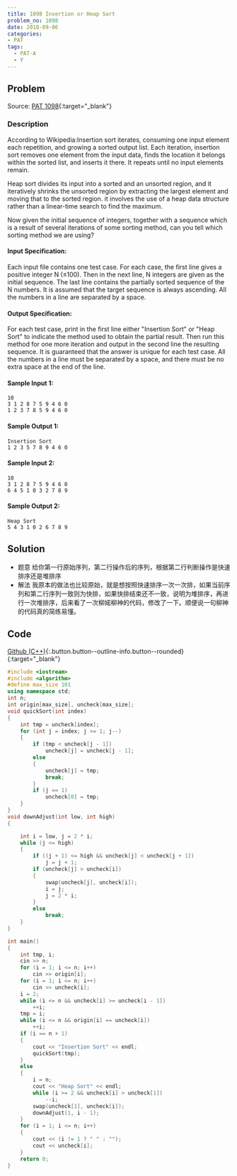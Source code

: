 ```yaml
---
title: 1098 Insertion or Heap Sort
problem_no: 1098
date: 2018-09-06
categories:
- PAT
tags:
  - PAT-A
  - Y
---
```


<!--more-->

## Problem

Source: [PAT 1098](){:target="_blank"}

### Description

According to Wikipedia:Insertion sort iterates, consuming one input element each repetition, and growing a sorted output
list. Each iteration, insertion sort removes one element from the input data, finds the location it belongs within the
sorted list, and inserts it there. It repeats until no input elements remain.

Heap sort divides its input into a sorted and an unsorted region, and it iteratively shrinks the unsorted region by
extracting the largest element and moving that to the sorted region. it involves the use of a heap data structure rather
than a linear-time search to find the maximum.

Now given the initial sequence of integers, together with a sequence which is a result of several iterations of some
sorting method, can you tell which sorting method we are using?

#### Input Specification:

Each input file contains one test case. For each case, the first line gives a positive integer N (≤100). Then in the
next line, N integers are given as the initial sequence. The last line contains the partially sorted sequence of the N
numbers. It is assumed that the target sequence is always ascending. All the numbers in a line are separated by a space.

#### Output Specification:

For each test case, print in the first line either "Insertion Sort" or "Heap Sort" to indicate the method used to obtain
the partial result. Then run this method for one more iteration and output in the second line the resulting sequence. It
is guaranteed that the answer is unique for each test case. All the numbers in a line must be separated by a space, and
there must be no extra space at the end of the line.

#### Sample Input 1:

```
10
3 1 2 8 7 5 9 4 6 0
1 2 3 7 8 5 9 4 6 0
```

#### Sample Output 1:

```
Insertion Sort
1 2 3 5 7 8 9 4 6 0
```

#### Sample Input 2:

```
10
3 1 2 8 7 5 9 4 6 0
6 4 5 1 0 3 2 7 8 9
```

#### Sample Output 2:

```
Heap Sort
5 4 3 1 0 2 6 7 8 9
```

## Solution

- 题意 给你第一行原始序列，第二行操作后的序列，根据第二行判断操作是快速排序还是堆排序
- 解法 我原本的做法也比较原始，就是想按照快速排序一次一次排，如果当前序列和第二行序列一致则为快排，如果快排结束还不一致，说明为堆排序，再进行一次堆排序，后来看了一次柳婼柳神的代码，修改了一下。顺便说一句柳神的代码真的简练易懂。

## Code

[Github (C++)](https://github.com/Alomerry/algorithm/blob/master/pat/a/){:.button.button--outline-info.button--rounded}{:target="_blank"}


```cpp
#include <iostream>
#include <algorithm>
#define max_size 101
using namespace std;
int n;
int origin[max_size], uncheck[max_size];
void quickSort(int index)
{
    int tmp = uncheck[index];
    for (int j = index; j >= 1; j--)
    {
        if (tmp < uncheck[j - 1])
            uncheck[j] = uncheck[j - 1];
        else
        {
            uncheck[j] = tmp;
            break;
        }
        if (j == 1)
            uncheck[0] = tmp;
    }
}
void downAdjust(int low, int high)
{

    int i = low, j = 2 * i;
    while (j <= high)
    {
        if ((j + 1) <= high && uncheck[j] < uncheck[j + 1])
            j = j + 1;
        if (uncheck[j] > uncheck[i])
        {
            swap(uncheck[j], uncheck[i]);
            i = j;
            j = 2 * i;
        }
        else
            break;
    }
}

int main()
{
    int tmp, i;
    cin >> n;
    for (i = 1; i <= n; i++)
        cin >> origin[i];
    for (i = 1; i <= n; i++)
        cin >> uncheck[i];
    i = 2;
    while (i <= n && uncheck[i] >= uncheck[i - 1])
        ++i;
    tmp = i;
    while (i <= n && origin[i] == uncheck[i])
        ++i;
    if (i == n + 1)
    {
        cout << "Insertion Sort" << endl;
        quickSort(tmp);
    }
    else
    {
        i = n;
        cout << "Heap Sort" << endl;
        while (i >= 2 && uncheck[i] > uncheck[1])
            --i;
        swap(uncheck[1], uncheck[i]);
        downAdjust(1, i - 1);
    }
    for (i = 1; i <= n; i++)
    {
        cout << (i != 1 ? " " : "");
        cout << uncheck[i];
    }
    return 0;
}
```
